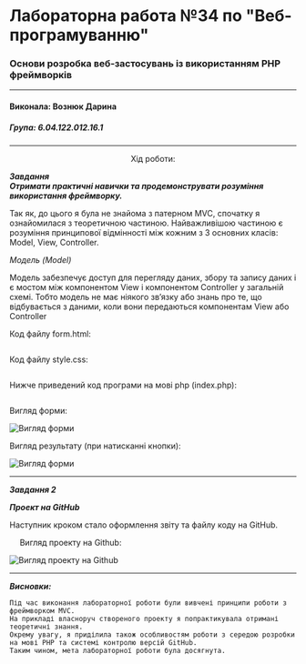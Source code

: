 # Лабораторна работа №34 по "Веб-програмуванню"
### Основи розробка веб-застосувань із використанням PHP фреймворків

***
#### Виконала: Вознюк Дарина
##### Група: 6.04.122.012.16.1

***

<p align="center"><bold>
	Хід роботи:
	</bold></p>
	

***Завдання <br/>
  Отримати практичні навички та продемонструвати розуміння використання фреймворку.<br/>***
    
  Так як, до цього я була не знайома з патерном MVC, спочатку я ознайомилася з теоретичною частиною. Найважливішою частиною є розуміння принципової відмінності між кожним з 3 основних класів: Model, View, Controller.
  
  *Модель (Model)*
  
Модель забезпечує доступ для перегляду даних, збору та запису даних і є мостом між компонентом View і компонентом Controller у загальній схемі.
Тобто модель не має ніякого зв’язку або знань про те, що відбувається з даними, коли вони передаються компонентам View або Controller


Код файлу form.html:


```html

```

Код файлу style.css:

```css

```

   Нижче приведений код програми на мові php (index.php):  
   

```php

```

Вигляд форми:

![Вигляд форми](/LAB_4/Form.PNG)

Вигляд результату (при натисканні кнопки):

![Вигляд форми](/LAB_4/Result.PNG)



___

***Завдання 2***

***Проект на GitHub***

Наступник кроком стало оформлення звіту та файлу коду на GitHub.

 
Вигляд проекту на Github:

  ![Вигляд проекту на Github](/LAB_4/Git.PNG)
 
___

***Висновки:***

	Під час виконання лабораторної роботи були вивчені принципи роботи з фреймворком MVC.
	На прикладі власноруч створеного проекту я попрактикувала отримані теоретичні знання. 
	Окрему увагу, я приділила також особливостям роботи з середою розробки на мові PHP та системі контролю версій GitHub.
	Таким чином, мета лабораторної роботи була досягнута.
